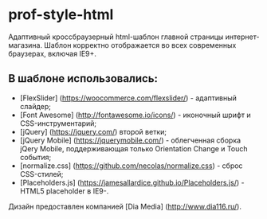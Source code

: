 # prof-style-html
Адаптивный кроссбраузерный html-шаблон главной страницы интернет-магазина. 
Шаблон корректно отображается во всех современных браузерах, включая IE9+.

## В шаблоне использовались:
* [FlexSlider] (https://woocommerce.com/flexslider/) - адаптивный слайдер;
* [Font Awesome] (http://fontawesome.io/icons/) - иконочный шрифт и CSS-инструментарий;
* [jQuery] (https://jquery.com/) второй ветки;
* [jQuery Mobile] (https://jquerymobile.com/) - облегченная сборка jQery Mobile, поддерживающая только Orientation Change и Touch события;
* [normalize.css] (https://github.com/necolas/normalize.css) - сброс CSS-стилей;
* [Placeholders.js] (https://jamesallardice.github.io/Placeholders.js/) - HTML5 placeholder в IE9-.


Дизайн предоставлен компанией [Dia Media] (http://www.dia116.ru/).